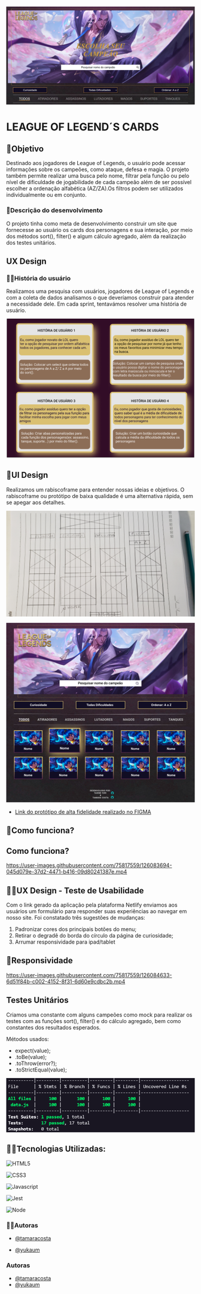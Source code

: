 ![Capa do Projeto](src/img/banner.png?raw=true)

# LEAGUE OF LEGEND´S CARDS

## 🎯Objetivo
Destinado aos jogadores de League of Legends, o usuário pode acessar informações sobre os campeões, como ataque, defesa e magia. O projeto também permite realizar uma busca pelo nome, filtrar pela função ou pelo nível de dificuldade de jogabilidade de cada campeão além de ser possível escolher a ordenação alfabética (AZ/ZA).Os filtros podem ser utilizados individualmente ou em conjunto.

### 📝Descrição do desenvolvimento
O projeto tinha como meta de desenvolvimento construir um site que fornecesse ao usuário os cards dos personagens e sua interação, por meio dos métodos sort(), filter() e algum cálculo agregado, além da realização dos testes unitários.
  
                                                                                            
## UX Design

### 👩🧑História do usuário
Realizamos uma pesquisa com usuários, jogadores de League of Legends e com a coleta de dados analisamos o que deveríamos construir para atender a necessidade dele. Em cada sprint, tentavámos resolver uma história de usuário.

![Capa do Projeto](src/img/historia-usuario.png?raw=true)



## 🎨UI Design
Realizamos um rabiscoframe para entender nossas ideias e objetivos. O rabiscoframe ou protótipo de baixa qualidade é uma alternativa rápida, sem se apegar aos detalhes.

![Rabiscoframe](src/img/rabiscoframe.jpg?raw=true)

![Protótipo Alta Fidelidade](src/img/alta-fidelidade.png?raw=true)

- [Link do protótipo de alta fidelidade realizado no FIGMA](https://www.figma.com/file/uaAgYCNPnPHBC67PdeN7Lh/LOL?node-id=124%3A104)


## 🧐Como funciona?



## Como funciona?

https://user-images.githubusercontent.com/75817559/126083694-045d079e-37d2-4471-b416-09d80241387e.mp4






## 👩‍💻UX Design - Teste de Usabilidade
Com o link gerado da aplicação pela plataforma Netlify enviamos aos usuários um formulário para responder suas experiências ao navegar em nosso site. Foi constatado três sugestões de mudanças:
1) Padronizar cores dos principais botões do menu;
2) Retirar o degradê do borda do círculo da página de curiosidade;
3) Arrumar responsividade para ipad/tablet


## 📱Responsividade


https://user-images.githubusercontent.com/75817559/126084633-6d51f84b-c002-4152-8f31-6d60e9cdbc2b.mp4



## Testes Unitários
Criamos uma constante com alguns campeões como mock para realizar os testes com as funções sort(), filter() e do cálculo agregado, bem como constantes dos resultados esperados.

Métodos usados: 
- expect(value);
- .toBe(value);
- .toThrow(error?);
- .toStrictEqual(value);

![Testes unitários](src/img/testes-unitarios.png?raw=true)


## 👨‍💻Tecnologias Utilizadas:
![HTML5](https://img.shields.io/badge/HTML5-E34F26?style=for-the-badge&logo=html5&logoColor=white)

![CSS3](https://img.shields.io/badge/CSS3-1572B6?style=for-the-badge&logo=css3&logoColor=white)

![Javascript](https://img.shields.io/badge/JavaScript-F7DF1E?style=for-the-badge&logo=javascript&logoColor=black)

![Jest](https://img.shields.io/badge/Jest-C21325?style=for-the-badge&logo=jest&logoColor=white)

![Node](https://img.shields.io/badge/Node.js-339933?style=for-the-badge&logo=nodedotjs&logoColor=white)


### 👩‍🔧Autoras
- [@tamaracosta](https://www.github.com/tamaracosta) 

- [@yukaum](https://github.com/yukaum) 



### Autoras
- [@tamaracosta](https://www.github.com/tamaracosta)
- [@yukaum](https://github.com/yukaum) 

